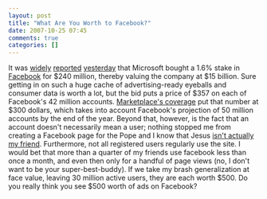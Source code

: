 ```yaml
---
layout: post
title: "What Are You Worth to Facebook?"
date: 2007-10-25 07:45
comments: true
categories: []
---
```

It was [widely](http://online.wsj.com/public/article/SB119323518308669856-taIGTD5mNZR6XBXowkbFgXcyGx0_20071123.html?mod=tff_main_tff_top) [reported](http://www.businessweek.com/technology/content/oct2007/tc20071024_654439.htm?chan=top+news_top+news+index_top+story)  [yesterday](http://money.cnn.com/2007/10/24/magazines/fortune/fastforward_microsoft_facebook.fortune/?postversion=2007102508) that Microsoft bought a 1.6% stake in [Facebook](http://facebook.com) for $240 million, thereby valuing the company at $15 billion.  Sure getting in on such a huge cache of advertising-ready eyeballs and consumer data is worth a lot, but the bid puts a price of $357 on each of Facebook's 42 million accounts.  [Marketplace's coverage](http://marketplace.publicradio.org/display/web/2007/10/24/web_2_q/) put that number at $300 dollars, which takes into account Facebook's projection of 50 million accounts by the end of the year.  Beyond that, however, is the fact that an account doesn't necessarily mean a user; nothing stopped me from creating a Facebook page for the Pope and I know that Jesus [isn't actually my friend](https://dinomite.net/index.php?tag=atheism).  Furthermore, not all registered users regularly use the site.  I would bet that more than a quarter of my friends use facebook less than once a month, and even then only for a handful of page views (no, I don't want to be your super-best-buddy).  If we take my brash generalization at face value, leaving 30 million active users, they are each worth $500.  Do you really think you see $500 worth of ads on Facebook?
